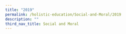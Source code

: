 ```yaml
---
title: "2019"
permalink: /holistic-education/Social-and-Moral/2019
description: ""
third_nav_title: Social and Moral
---
```


